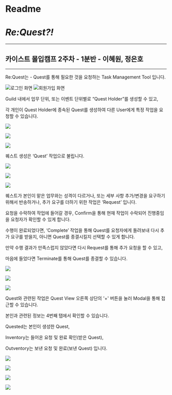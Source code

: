 # Readme

# ***Re:Quest?!***

---

## 카이스트 몰입캠프 2주차 - 1분반 - 이혜원, 정은호

---

Re:Quest는 - Quest를 통해 필요한 것을 요청하는 Task Management Tool 입니다.

![로그인 화면](https://github.com/Re-Quest/Frontend/blob/main/readmeImgs/signin.PNG) ![회원가입 화면](https://github.com/Re-Quest/Frontend/blob/main/readmeImgs/signup.PNG)

Guild 내에서 업무 단위, 또는 이벤트 단위별로 “Quest Holder”를 생성할 수 있고,

각 개인이 Quest Holder에 종속된 Quest를 생성하여 다른 User에게 특정 작업을 요청할 수 있습니다.

![](./tab2_default.PNG)

![](https://github.com/Re-Quest/Frontend/blob/main/readmeImgs/tab2_select.png)

![](https://github.com/Re-Quest/Frontend/blob/main/readmeImgs/tab2_newQH.png)

퀘스트 생성은 ‘Quest’ 작업으로 불립니다.

![](https://github.com/Re-Quest/Frontend/blob/main/readmeImgs/tab2_newQ.png)

![](https://github.com/Re-Quest/Frontend/blob/main/readmeImgs/tab2_date.png)

![](https://github.com/Re-Quest/Frontend/blob/main/readmeImgs/tab2_time.png)

퀘스트가 본인이 맡은 업무와는 성격이 다르거나, 또는 세부 사항 추가/변경을 요구하기 위해서 반송하거나, 추가 요구를 더하기 위한 작업은 ‘Request’ 입니다.

요청을 수락하여 작업에 들어갈 경우, Confirm을 통해 현재 작업이 수락되어 진행중임을 요청자가 확인할 수 있게 합니다.

수행이 완료되었다면, ‘Complete’ 작업을 통해 Quest를 요청자에게 돌려보내 다시 추가 요구를 받을지, 아니면 Quest를 종결시킬지 선택할 수 있게 합니다.

만약 수행 결과가 만족스럽지 않았다면 다시 Request를 통해 추가 요청을 할 수 있고,

마음에 들었다면 Terminate를 통해 Quest를 종결할 수 있습니다.

![](https://github.com/Re-Quest/Frontend/blob/main/readmeImgs/modal_default.png)

![](https://github.com/Re-Quest/Frontend/blob/main/readmeImgs/modal_confirm.png)

![](https://github.com/Re-Quest/Frontend/blob/main/readmeImgs/modal_complete.png)

Quest와 관련된 작업은 Quest View 오른쪽 상단의 '+' 버튼을 눌러 Modal을 통해 접근할 수 있습니다.

본인과 관련된 정보는 4번째 탭에서 확인할 수 있습니다.

Quested는 본인이 생성한 Quest,

Inventory는 들어온 요청 및 완료 확인(받은 Quest),

Outventory는 보낸 요청 및 완료(보낸 Quest) 입니다.

![](https://github.com/Re-Quest/Frontend/blob/main/readmeImgs/tab4_quested.png)

![](https://github.com/Re-Quest/Frontend/blob/main/readmeImgs/tab4_in.png)

![](https://github.com/Re-Quest/Frontend/blob/main/readmeImgs/tab4_out.png)

![](https://github.com/Re-Quest/Frontend/blob/main/readmeImgs/tab4_no.png)


